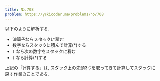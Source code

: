 ```yaml
---
title: No.708
problem: https://yukicoder.me/problems/no/708
---
```

以下のように解析する.

* 演算子ならスタックに積む
* 数字ならスタックに積んで計算(*)する
* `(` なら次の数字をスタックに積む
* `)` なら計算(*)する

上記の「計算する」は, スタック上の先頭3つを取ってきて計算してスタックに戻す作業のことである.
